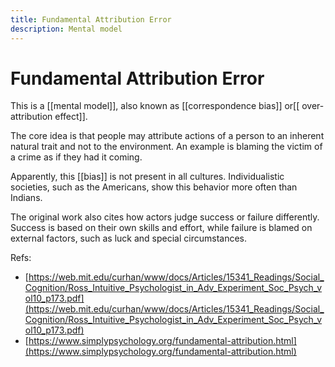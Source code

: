 ```yaml
---
title: Fundamental Attribution Error
description: Mental model
---
```


# Fundamental Attribution Error

This is a [[mental model]], also known as [[correspondence bias]] or[[ over-attribution effect]]. 

The core idea is that people may attribute actions of a person to an inherent natural trait and not to the environment. An example is blaming the victim of a crime as if they had it coming. 

Apparently, this [[bias]] is not present in all cultures. Individualistic societies, such as the Americans, show this behavior more often than Indians. 

The original work also cites how actors judge success or failure differently. Success is based on their own skills and effort, while failure is blamed on external factors, such as luck and special circumstances. 

Refs:
- [https://web.mit.edu/curhan/www/docs/Articles/15341_Readings/Social_Cognition/Ross_Intuitive_Psychologist_in_Adv_Experiment_Soc_Psych_vol10_p173.pdf](https://web.mit.edu/curhan/www/docs/Articles/15341_Readings/Social_Cognition/Ross_Intuitive_Psychologist_in_Adv_Experiment_Soc_Psych_vol10_p173.pdf)
- [https://www.simplypsychology.org/fundamental-attribution.html](https://www.simplypsychology.org/fundamental-attribution.html)

